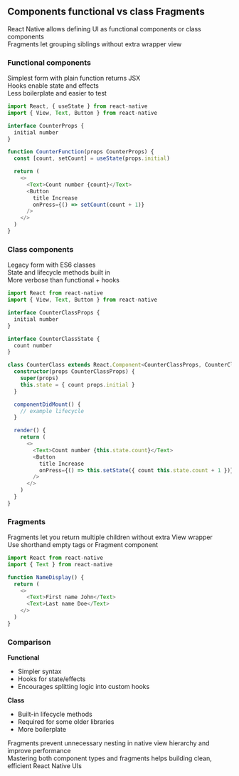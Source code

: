 ## Components functional vs class Fragments

React Native allows defining UI as functional components or class components  
Fragments let grouping siblings without extra wrapper view  

### Functional components

Simplest form with plain function returns JSX  
Hooks enable state and effects  
Less boilerplate and easier to test  

```typescript
import React, { useState } from react-native
import { View, Text, Button } from react-native

interface CounterProps {
  initial number
}

function CounterFunction(props CounterProps) {
  const [count, setCount] = useState(props.initial)

  return (
    <>
      <Text>Count number {count}</Text>
      <Button
        title Increase
        onPress={() => setCount(count + 1)}
      />
    </>
  )
}
```

### Class components

Legacy form with ES6 classes  
State and lifecycle methods built in  
More verbose than functional + hooks  

```typescript
import React from react-native
import { View, Text, Button } from react-native

interface CounterClassProps {
  initial number
}

interface CounterClassState {
  count number
}

class CounterClass extends React.Component<CounterClassProps, CounterClassState> {
  constructor(props CounterClassProps) {
    super(props)
    this.state = { count props.initial }
  }

  componentDidMount() {
    // example lifecycle
  }

  render() {
    return (
      <>
        <Text>Count number {this.state.count}</Text>
        <Button
          title Increase
          onPress={() => this.setState({ count this.state.count + 1 })}
        />
      </>
    )
  }
}
```

### Fragments

Fragments let you return multiple children without extra View wrapper  
Use shorthand empty tags or Fragment component  

```typescript
import React from react-native
import { Text } from react-native

function NameDisplay() {
  return (
    <>
      <Text>First name John</Text>
      <Text>Last name Doe</Text>
    </>
  )
}
```

### Comparison

**Functional**  
- Simpler syntax  
- Hooks for state/effects  
- Encourages splitting logic into custom hooks  

**Class**  
- Built-in lifecycle methods  
- Required for some older libraries  
- More boilerplate  

Fragments prevent unnecessary nesting in native view hierarchy and improve performance  
Mastering both component types and fragments helps building clean, efficient React Native UIs  